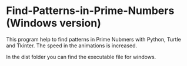 # Find-Patterns-in-Prime-Numbers (Windows version)
This program help to find patterns in Prime Nubmers with Python, Turtle and Tkinter. The speed in the animations is increased.

In the dist folder you can find the executable file for windows.
